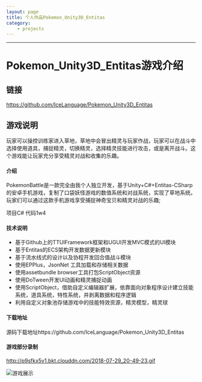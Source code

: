 ```yaml
---
layout: page
title: 个人作品Pokemon_Unity3D_Entitas
category: 
    - projects
---
```


----------
# Pokemon_Unity3D_Entitas游戏介绍

## 链接

https://github.com/IceLanguage/Pokemon_Unity3D_Entitas

## 游戏说明

玩家可以操控训练家进入草地，草地中会冒出精灵与玩家作战，玩家可以在战斗中选择使用道具，捕捉精灵，切换精灵，选择精灵技能进行攻击，或是离开战斗。这个游戏能让玩家充分享受精灵对战和收集的乐趣。

#### 介绍

PokemonBattle是一款完全由我个人独立开发，基于Unity+C#+Entitas-CSharp的安卓手机游戏，复制了口袋妖怪游戏的数值系统和对战系统，实现了草地系统。玩家们可以通过这款手机游戏享受捕捉神奇宝贝和精灵对战的乐趣;

项目C# 代码1w4

#### 技术说明

- 基于Github上的TTUIFramework框架和UGUI开发MVC模式的UI模块
- 基于Entitas的ECS架构开发数据更新模块
- 基于流水线式的设计以及协程开发回合值战斗模块
- 使用EPPlus，JsonNet 工具加载和存储相关数据
- 使用assetbundle browser工具打包ScriptObject资源
- 使用DoTween开发UI动画和精灵捕捉动画
- 使用ScriptObject，借助自定义编辑器扩展，依靠面向对象程序设计建立技能系统，道具系统，特性系统，并剥离数据和程序逻辑
- 利用自定义对象池存储游戏中的技能特效资源，精灵模型，精灵球

#### 下载地址

源码下载地址https://github.com/IceLanguage/Pokemon_Unity3D_Entitas

#### 游戏部分录制

http://p9sfkx5v1.bkt.clouddn.com/2018-07-29_20-49-23.gif

![游戏展示](http://p9sfkx5v1.bkt.clouddn.com/2018-07-29_20-49-23.gif)